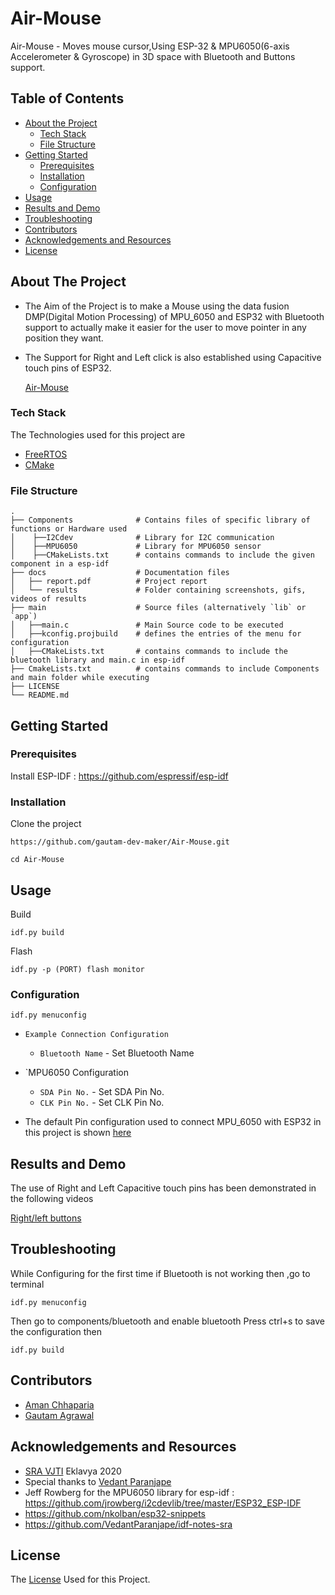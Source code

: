 # Air-Mouse

Air-Mouse - Moves mouse cursor,Using ESP-32 & MPU6050(6-axis Accelerometer & Gyroscope) in 3D space with Bluetooth and Buttons support.

## Table of Contents

* [About the Project](#about-the-project)
  * [Tech Stack](#tech-stack)
  * [File Structure](#file-structure)
* [Getting Started](#getting-started)
  * [Prerequisites](#prerequisites)
  * [Installation](#installation)
  * [Configuration](#configuration)
* [Usage](#usage)
* [Results and Demo](#results-and-demo)
* [Troubleshooting](#troubleshooting)
* [Contributors](#contributors)
* [Acknowledgements and Resources](#acknowledgements-and-resources)
* [License](#license)

<!-- ABOUT THE PROJECT -->
## About The Project
* The Aim of the Project is to make a Mouse using the data fusion DMP(Digital Motion Processing) of MPU_6050 and ESP32 with Bluetooth support to actually make it    easier for the user to move pointer in any position they want.
* The Support for Right and Left click is also established using Capacitive touch pins of ESP32.
   
   [Air-Mouse](https://github.com/gautam-dev-maker/Air-Mouse/blob/master/docs/results/Air-Mouse.png)

### Tech Stack
The Technologies used for this project are
* [FreeRTOS](https://www.freertos.org/openrtos.html)
* [CMake](https://cmake.org)

### File Structure
    .
    ├── Components              # Contains files of specific library of functions or Hardware used
    │    ├──I2Cdev              # Library for I2C communication
    │    ├──MPU6050             # Library for MPU6050 sensor
    │    ├──CMakeLists.txt      # contains commands to include the given component in a esp-idf 
    ├── docs                    # Documentation files 
    │   ├── report.pdf          # Project report
    │   └── results             # Folder containing screenshots, gifs, videos of results
    ├── main                    # Source files (alternatively `lib` or `app`)
    │   ├──main.c               # Main Source code to be executed
    │   ├──kconfig.projbuild    # defines the entries of the menu for configuration
    │   ├──CMakeLists.txt       # contains commands to include the bluetooth library and main.c in esp-idf
    ├── CmakeLists.txt          # contains commands to include Components and main folder while executing
    ├── LICENSE
    └── README.md 
 



## Getting Started

### Prerequisites
Install ESP-IDF : https://github.com/espressif/esp-idf

### Installation
Clone the project
```
https://github.com/gautam-dev-maker/Air-Mouse.git

cd Air-Mouse
```
## Usage

Build
```
idf.py build
```
Flash
```
idf.py -p (PORT) flash monitor

```
### Configuration

```
idf.py menuconfig
```
* `Example Connection Configuration`
  * `Bluetooth Name` - Set Bluetooth Name
  
* `MPU6050 Configuration
  * `SDA Pin No.` - Set SDA Pin No.
  * `CLK Pin No.` - Set CLK Pin No.
* The default Pin configuration used to connect MPU_6050 with ESP32 in this project is shown [here](https://github.com/gautam-dev-maker/Air-Mouse/blob/master/docs/results/Esp-32%20and%20MPU6050%20pin%20connection.png)  
  
## Results and Demo
The use of Right and Left Capacitive touch pins has been demonstrated in the following videos

 [Right/left buttons](https://github.com/gautam-dev-maker/Air-Mouse/blob/master/docs/results/Right-Left%20click.mp4)
 
 ## Troubleshooting
 While Configuring for the first time if Bluetooth is not working then ,go to terminal
 
```
idf.py menuconfig
```
Then go to components/bluetooth and enable bluetooth
Press ctrl+s to save the configuration
then
```
idf.py build
```
## Contributors
* [Aman Chhaparia](https://github.com/amanchhaparia)
* [Gautam Agrawal](https://github.com/gautam-dev-maker)

## Acknowledgements and Resources
* [SRA VJTI](http://sra.vjti.info/) Eklavya 2020 
* Special thanks to [Vedant Paranjape](https://github.com/VedantParanjape)
* Jeff Rowberg for the MPU6050 library for esp-idf :
  https://github.com/jrowberg/i2cdevlib/tree/master/ESP32_ESP-IDF   
* https://github.com/nkolban/esp32-snippets
* https://github.com/VedantParanjape/idf-notes-sra

  
## License
The [License](https://github.com/gautam-dev-maker/Air-Mouse/blob/master/LICENSE) Used for this Project.
  
  
  
